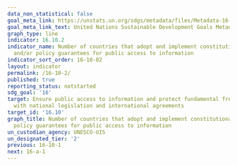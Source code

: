```yaml
---
data_non_statistical: false
goal_meta_link: https://unstats.un.org/sdgs/metadata/files/Metadata-16-10-02.pdf
goal_meta_link_text: United Nations Sustainable Development Goals Metadata (pdf 1361kB)
graph_type: line
indicator: 16.10.2
indicator_name: Number of countries that adopt and implement constitutional, statutory
  and/or policy guarantees for public access to information
indicator_sort_order: 16-10-02
layout: indicator
permalink: /16-10-2/
published: true
reporting_status: notstarted
sdg_goal: '16'
target: Ensure public access to information and protect fundamental freedoms, in accordance
  with national legislation and international agreements
target_id: '16.10'
graph_title: Number of countries that adopt and implement constitutional, statutory and/or
  policy guarantees for public access to information
un_custodian_agency: UNESCO-UIS
un_designated_tier: '2'
previous: 16-10-1
next: 16-a-1
---
```

